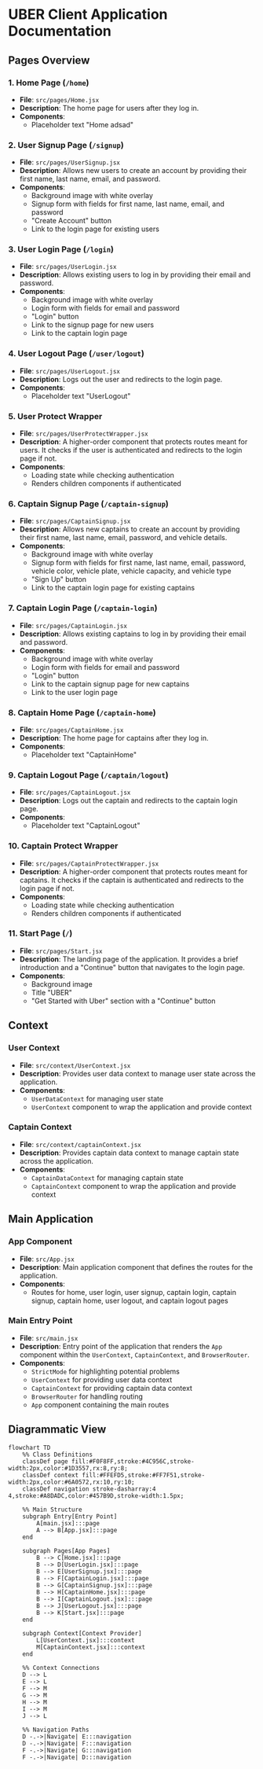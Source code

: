 # UBER Client Application Documentation

## Pages Overview

### 1. Home Page (`/home`)

- **File**: `src/pages/Home.jsx`
- **Description**: The home page for users after they log in.
- **Components**:
  - Placeholder text "Home adsad"

### 2. User Signup Page (`/signup`)

- **File**: `src/pages/UserSignup.jsx`
- **Description**: Allows new users to create an account by providing their first name, last name, email, and password.
- **Components**:
  - Background image with white overlay
  - Signup form with fields for first name, last name, email, and password
  - "Create Account" button
  - Link to the login page for existing users

### 3. User Login Page (`/login`)

- **File**: `src/pages/UserLogin.jsx`
- **Description**: Allows existing users to log in by providing their email and password.
- **Components**:
  - Background image with white overlay
  - Login form with fields for email and password
  - "Login" button
  - Link to the signup page for new users
  - Link to the captain login page

### 4. User Logout Page (`/user/logout`)

- **File**: `src/pages/UserLogout.jsx`
- **Description**: Logs out the user and redirects to the login page.
- **Components**:
  - Placeholder text "UserLogout"

### 5. User Protect Wrapper

- **File**: `src/pages/UserProtectWrapper.jsx`
- **Description**: A higher-order component that protects routes meant for users. It checks if the user is authenticated and redirects to the login page if not.
- **Components**:
  - Loading state while checking authentication
  - Renders children components if authenticated

### 6. Captain Signup Page (`/captain-signup`)

- **File**: `src/pages/CaptainSignup.jsx`
- **Description**: Allows new captains to create an account by providing their first name, last name, email, password, and vehicle details.
- **Components**:
  - Background image with white overlay
  - Signup form with fields for first name, last name, email, password, vehicle color, vehicle plate, vehicle capacity, and vehicle type
  - "Sign Up" button
  - Link to the captain login page for existing captains

### 7. Captain Login Page (`/captain-login`)

- **File**: `src/pages/CaptainLogin.jsx`
- **Description**: Allows existing captains to log in by providing their email and password.
- **Components**:
  - Background image with white overlay
  - Login form with fields for email and password
  - "Login" button
  - Link to the captain signup page for new captains
  - Link to the user login page

### 8. Captain Home Page (`/captain-home`)

- **File**: `src/pages/CaptainHome.jsx`
- **Description**: The home page for captains after they log in.
- **Components**:
  - Placeholder text "CaptainHome"

### 9. Captain Logout Page (`/captain/logout`)

- **File**: `src/pages/CaptainLogout.jsx`
- **Description**: Logs out the captain and redirects to the captain login page.
- **Components**:
  - Placeholder text "CaptainLogout"

### 10. Captain Protect Wrapper

- **File**: `src/pages/CaptainProtectWrapper.jsx`
- **Description**: A higher-order component that protects routes meant for captains. It checks if the captain is authenticated and redirects to the login page if not.
- **Components**:
  - Loading state while checking authentication
  - Renders children components if authenticated

### 11. Start Page (`/`)

- **File**: `src/pages/Start.jsx`
- **Description**: The landing page of the application. It provides a brief introduction and a "Continue" button that navigates to the login page.
- **Components**:
  - Background image
  - Title "UBER"
  - "Get Started with Uber" section with a "Continue" button

## Context

### User Context

- **File**: `src/context/UserContext.jsx`
- **Description**: Provides user data context to manage user state across the application.
- **Components**:
  - `UserDataContext` for managing user state
  - `UserContext` component to wrap the application and provide context

### Captain Context

- **File**: `src/context/captainContext.jsx`
- **Description**: Provides captain data context to manage captain state across the application.
- **Components**:
  - `CaptainDataContext` for managing captain state
  - `CaptainContext` component to wrap the application and provide context

## Main Application

### App Component

- **File**: `src/App.jsx`
- **Description**: Main application component that defines the routes for the application.
- **Components**:
  - Routes for home, user login, user signup, captain login, captain signup, captain home, user logout, and captain logout pages

### Main Entry Point

- **File**: `src/main.jsx`
- **Description**: Entry point of the application that renders the `App` component within the `UserContext`, `CaptainContext`, and `BrowserRouter`.
- **Components**:
  - `StrictMode` for highlighting potential problems
  - `UserContext` for providing user data context
  - `CaptainContext` for providing captain data context
  - `BrowserRouter` for handling routing
  - `App` component containing the main routes

## Diagrammatic View

```mermaid
flowchart TD
    %% Class Definitions
    classDef page fill:#F0F8FF,stroke:#4C956C,stroke-width:2px,color:#1D3557,rx:8,ry:8;
    classDef context fill:#FFEFD5,stroke:#FF7F51,stroke-width:2px,color:#6A0572,rx:10,ry:10;
    classDef navigation stroke-dasharray:4 4,stroke:#A8DADC,color:#457B9D,stroke-width:1.5px;

    %% Main Structure
    subgraph Entry[Entry Point]
        A[main.jsx]:::page
        A --> B[App.jsx]:::page
    end

    subgraph Pages[App Pages]
        B --> C[Home.jsx]:::page
        B --> D[UserLogin.jsx]:::page
        B --> E[UserSignup.jsx]:::page
        B --> F[CaptainLogin.jsx]:::page
        B --> G[CaptainSignup.jsx]:::page
        B --> H[CaptainHome.jsx]:::page
        B --> I[CaptainLogout.jsx]:::page
        B --> J[UserLogout.jsx]:::page
        B --> K[Start.jsx]:::page
    end

    subgraph Context[Context Provider]
        L[UserContext.jsx]:::context
        M[CaptainContext.jsx]:::context
    end

    %% Context Connections
    D --> L
    E --> L
    F --> M
    G --> M
    H --> M
    I --> M
    J --> L

    %% Navigation Paths
    D -.->|Navigate| E:::navigation
    D -.->|Navigate| F:::navigation
    F -.->|Navigate| G:::navigation
    F -.->|Navigate| D:::navigation

```


